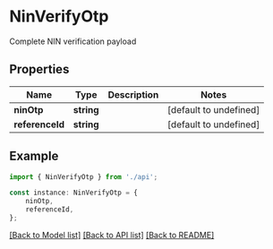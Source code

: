 # NinVerifyOtp

Complete NIN verification payload

## Properties

Name | Type | Description | Notes
------------ | ------------- | ------------- | -------------
**ninOtp** | **string** |  | [default to undefined]
**referenceId** | **string** |  | [default to undefined]

## Example

```typescript
import { NinVerifyOtp } from './api';

const instance: NinVerifyOtp = {
    ninOtp,
    referenceId,
};
```

[[Back to Model list]](../README.md#documentation-for-models) [[Back to API list]](../README.md#documentation-for-api-endpoints) [[Back to README]](../README.md)
